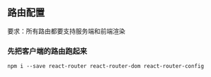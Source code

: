 ## 路由配置
要求：所有路由都要支持服务端和前端渲染

### 先把客户端的路由跑起来
```
npm i --save react-router react-router-dom react-router-config
```